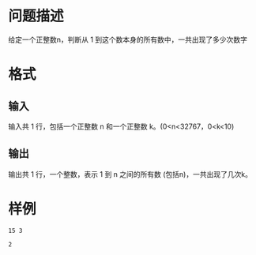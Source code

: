 # 问题描述

给定一个正整数n，判断从 1 到这个数本身的所有数中，一共出现了多少次数字

# 格式

## 输入

输⼊共 1 ⾏，包括一个正整数 n 和一个正整数 k。(0<n<32767，0<k<10)

## 输出


输出共 1 ⾏，一个整数，表示 1 到 n 之间的所有数 (包括n)，一共出现了⼏次k。

# 样例

```input1
15 3
```

```output1
2
```
